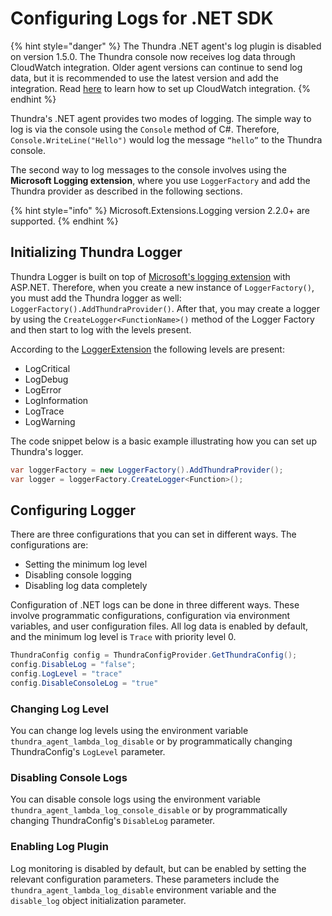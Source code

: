 # Configuring Logs for .NET SDK

{% hint style="danger" %}
The Thundra .NET agent's log plugin is disabled on version 1.5.0. The Thundra console now receives log data through CloudWatch integration. Older agent versions can continue to send log data, but it is recommended to use the latest version and add the integration. Read [here](../../thundra-web-console/profile/settings-page/aws-tab/) to learn how to set up CloudWatch integration.
{% endhint %}

Thundra's .NET agent provides two modes of logging. The simple way to log is via the console using the `Console` method of C#. Therefore, `Console.WriteLine("Hello")` would log the message `“hello”` to the Thundra console.

The second way to log messages to the console involves using the **Microsoft Logging extension**, where you use `LoggerFactory` and add the Thundra provider as described in the following sections.

{% hint style="info" %}
Microsoft.Extensions.Logging version 2.2.0+ are supported.
{% endhint %}

## Initializing Thundra Logger

Thundra Logger is built on top of [Microsoft's logging extension](https://www.nuget.org/packages/Microsoft.Extensions.Logging/) with ASP.NET. Therefore, when you create a new instance of `LoggerFactory()`, you must add the Thundra logger as well: `LoggerFactory().AddThundraProvider()`. After that, you may create a logger by using the `CreateLogger<FunctionName>()` method of the Logger Factory and then start to log with the levels present.

According to the [LoggerExtension](https://docs.microsoft.com/en-us/dotnet/api/microsoft.extensions.logging.loggerextensions?view=aspnetcore-3.1) the following levels are present:

* LogCritical
* LogDebug
* LogError
* LogInformation
* LogTrace
* LogWarning

The code snippet below is a basic example illustrating how you can set up Thundra's logger.

```csharp
var loggerFactory = new LoggerFactory().AddThundraProvider();
var logger = loggerFactory.CreateLogger<Function>();
```

## Configuring Logger

There are three configurations that you can set in different ways. The configurations are:

* Setting the minimum log level
* Disabling console logging
* Disabling log data completely

Configuration of .NET logs can be done in three different ways. These involve programmatic configurations, configuration via environment variables, and user configuration files. All log data is enabled by default, and the minimum log level is `Trace` with priority level 0.

```csharp
ThundraConfig config = ThundraConfigProvider.GetThundraConfig();
config.DisableLog = "false";
config.LogLevel = "trace"
config.DisableConsoleLog = "true"
```

### Changing Log Level

You can change log levels using the environment variable `thundra_agent_lambda_log_disable` or by programmatically changing ThundraConfig's `LogLevel` parameter.

### Disabling Console Logs

You can disable console logs using the environment variable `thundra_agent_lambda_log_console_disable` or by programmatically changing ThundraConfig's `DisableLog` parameter.

### Enabling Log Plugin

Log monitoring is disabled by default, but can be enabled by setting the relevant configuration parameters. These parameters include the `thundra_agent_lambda_log_disable` environment variable and the `disable_log` object initialization parameter.
